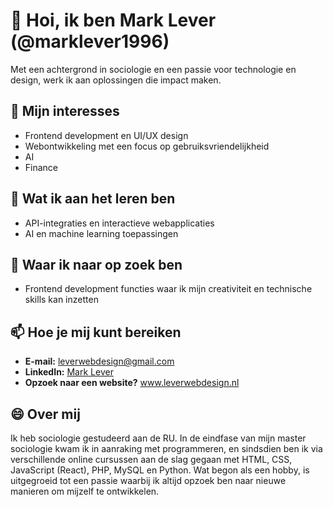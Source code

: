 # 👋 Hoi, ik ben Mark Lever (@marklever1996)  
Met een achtergrond in sociologie en een passie voor technologie en design, werk ik aan oplossingen die impact maken.  

## 👀 Mijn interesses  
- Frontend development en UI/UX design  
- Webontwikkeling met een focus op gebruiksvriendelijkheid
- AI
- Finance

## 🌱 Wat ik aan het leren ben  
- API-integraties en interactieve webapplicaties  
- AI en machine learning toepassingen

## 💞️ Waar ik naar op zoek ben  
- Frontend development functies waar ik mijn creativiteit en technische skills kan inzetten  

## 📫 Hoe je mij kunt bereiken  
- **E-mail:** leverwebdesign@gmail.com
- **LinkedIn:** [Mark Lever](https://www.linkedin.com/in/mark-lever/)
- **Opzoek naar een website?** www.leverwebdesign.nl

## 😄 Over mij  
Ik heb sociologie gestudeerd aan de RU. In de eindfase van mijn master sociologie kwam ik in aanraking met programmeren, en sindsdien ben ik via verschillende online cursussen aan de slag gegaan met HTML, CSS, JavaScript (React), PHP, MySQL en Python. Wat begon als een hobby, is uitgegroeid tot een passie waarbij ik altijd opzoek ben naar nieuwe manieren om mijzelf te ontwikkelen. 

